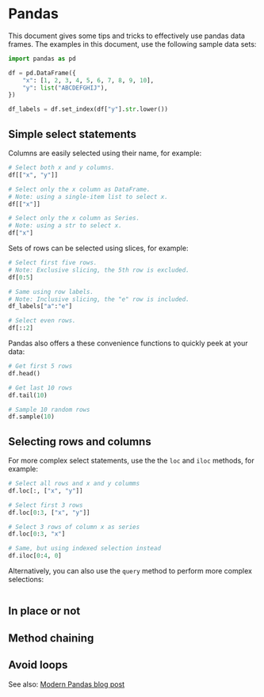 # Pandas

This document gives some tips and tricks to effectively use pandas data frames. The examples in this document, use the following sample data sets:

```python
import pandas as pd

df = pd.DataFrame({
    "x": [1, 2, 3, 4, 5, 6, 7, 8, 9, 10],
    "y": list("ABCDEFGHIJ"),
})

df_labels = df.set_index(df["y"].str.lower())
```

## Simple select statements

Columns are easily selected using their name, for example:

```python
# Select both x and y columns.
df[["x", "y"]]

# Select only the x column as DataFrame.
# Note: using a single-item list to select x.
df[["x"]]

# Select only the x column as Series.
# Note: using a str to select x.
df["x"]
```

Sets of rows can be selected using slices, for example:

```python
# Select first five rows.
# Note: Exclusive slicing, the 5th row is excluded.
df[0:5]

# Same using row labels.
# Note: Inclusive slicing, the "e" row is included.
df_labels["a":"e"]

# Select even rows.
df[::2]
```

Pandas also offers a these convenience functions to quickly peek at your data:

```python
# Get first 5 rows
df.head()

# Get last 10 rows
df.tail(10)

# Sample 10 random rows
df.sample(10)
```

## Selecting rows and columns

For more complex select statements, use the the `loc` and `iloc` methods, for example:

```python
# Select all rows and x and y columms
df.loc[:, ["x", "y"]]

# Select first 3 rows
df.loc[0:3, ["x", "y"]]

# Select 3 rows of column x as series
df.loc[0:3, "x"]

# Same, but using indexed selection instead
df.iloc[0:4, 0]
```

Alternatively, you can also use the `query` method to perform more complex selections:

```python

```

## In place or not

## Method chaining

## Avoid loops

See also: [Modern Pandas blog post](https://tomaugspurger.github.io/modern-1-intro.html)
